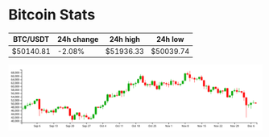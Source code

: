 # Bitcoin Stats

BTC/USDT|24h change|24h high|24h low|
|---|---|---|---|
|$50140.81|-2.08%|$51936.33|$50039.74|

<img src="./chart.svg">
